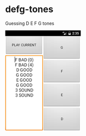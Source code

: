 # defg-tones

Guessing D E F G tones

![App Screenshot](app/src/main/assets/screenshot-defg-notes.png)
